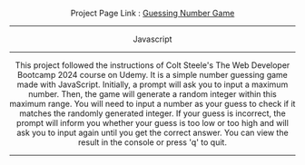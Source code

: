 <div align="center">

Project Page Link : <a href="https://daydreamygithubhost.github.io/GuessingGame/">Guessing Number Game</a>
<hr>
Javascript<br>
<hr>
This project followed the instructions of Colt Steele's The Web Developer Bootcamp 2024 course on Udemy.
It is a simple number guessing game made with JavaScript. Initially, a prompt will ask you to input a maximum number. Then, the game will generate a random integer within this maximum range. You will need to input a number as your guess to check if it matches the randomly generated integer. If your guess is incorrect, the prompt will inform you whether your guess is too low or too high and will ask you to input again until you get the correct answer. You can view the result in the console or press 'q' to quit.
<hr>


</div>
